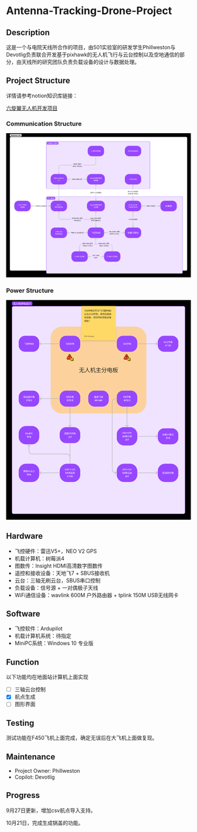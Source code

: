 # Antenna-Tracking-Drone-Project

## Description

这是一个与电院天线所合作的项目，由501实验室的研发学生Phillweston与Devotlig负责联合开发基于pixhawk的无人机飞行与云台控制以及空地通信的部分，由天线所的研究团队负责负载设备的设计与数据处理。

## Project Structure

详情请参考notion知识库链接：

[六旋翼无人机开发项目](https://phillweston.notion.site/a2cea4024b174a9db5cb346bafad33eb)

### Communication Structure

![Communication Structure](./images/Communication_Structure.png)

### Power Structure

![Power Structure](./images/Power_Structure.png)

## Hardware

- 飞控硬件：雷迅V5+，NEO V2 GPS
- 机载计算机：树莓派4
- 图数传：Insight HDMI高清数字图数传
- 遥控和接收设备：天地飞7 + SBUS接收机
- 云台：三轴无刷云台，SBUS串口控制
- 负载设备：信号源 + 一对偶极子天线
- WiFi通信设备：wavlink 600M 户外路由器 + tplink 150M USB无线网卡

## Software

- 飞控软件：Ardupilot
- 机载计算机系统：待指定
- MiniPC系统：Windows 10 专业版

## Function

以下功能均在地面站计算机上面实现

- [ ] 三轴云台控制
- [x] 航点生成
- [ ] 图形界面

## Testing

测试功能在F450飞机上面完成，确定无误后在大飞机上面做复现。

## Maintenance

- Project Owner: Phillweston
- Copilot: Devotlig

## Progress

9月27日更新，增加csv航点导入支持。

10月21日，完成生成锅盖的功能。
